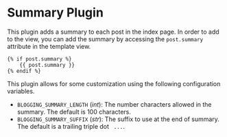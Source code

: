 # Summary Plugin

This plugin adds a summary to each post in the index page. In order
to add to the view, you can add the summary by accessing the `post.summary`
attribute in the template view.

    {% if post.summary %}
        {{ post.summary }}
    {% endif %}
    
This plugin allows for some customization using the following 
configuration variables. 

- `BLOGGING_SUMMARY_LENGTH` (*int*): The number characters allowed in the summary. The default is 100 characters.
- `BLOGGING_SUMMARY_SUFFIX` (*str*): The suffix to use at the end of summary. The default is a trailing triple dot ` ...`.
